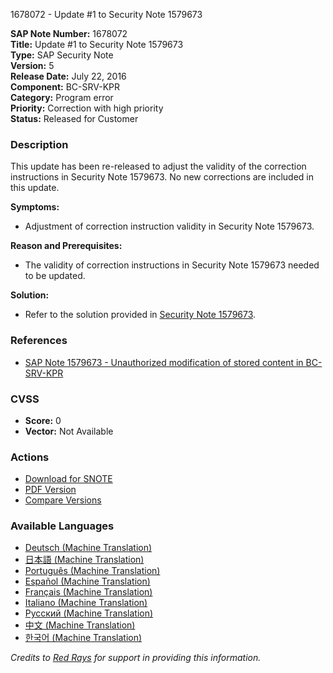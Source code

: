 1678072 - Update #1 to Security Note 1579673

**SAP Note Number:** 1678072  
**Title:** Update #1 to Security Note 1579673  
**Type:** SAP Security Note  
**Version:** 5  
**Release Date:** July 22, 2016  
**Component:** BC-SRV-KPR  
**Category:** Program error  
**Priority:** Correction with high priority  
**Status:** Released for Customer  

### Description
This update has been re-released to adjust the validity of the correction instructions in Security Note 1579673. No new corrections are included in this update.

**Symptoms:**
- Adjustment of correction instruction validity in Security Note 1579673.

**Reason and Prerequisites:**
- The validity of correction instructions in Security Note 1579673 needed to be updated.

**Solution:**
- Refer to the solution provided in [Security Note 1579673](https://me.sap.com/notes/1579673).

### References
- [SAP Note 1579673 - Unauthorized modification of stored content in BC-SRV-KPR](https://me.sap.com/notes/1579673)

### CVSS
- **Score:** 0  
- **Vector:** Not Available

### Actions
- [Download for SNOTE](https://notesdownloads.sap.com/note/0040000017379442017)
- [PDF Version](https://userapps.support.sap.com/sap/support/sfm/notes/print/0001678072?language=en-US&token=7661CEFB6B38EFF2B9BED1BF2258491A)
- [Compare Versions](https://me.sap.com/notesLatestChanges/0001678072/E/diff)

### Available Languages
- [Deutsch (Machine Translation)](https://me.sap.com/notes/0001678072/D)
- [日本語 (Machine Translation)](https://me.sap.com/notes/0001678072/J)
- [Português (Machine Translation)](https://me.sap.com/notes/0001678072/P)
- [Español (Machine Translation)](https://me.sap.com/notes/0001678072/S)
- [Français (Machine Translation)](https://me.sap.com/notes/0001678072/F)
- [Italiano (Machine Translation)](https://me.sap.com/notes/0001678072/I)
- [Русский (Machine Translation)](https://me.sap.com/notes/0001678072/R)
- [中文 (Machine Translation)](https://me.sap.com/notes/0001678072/1)
- [한국어 (Machine Translation)](https://me.sap.com/notes/0001678072/3)

*Credits to [Red Rays](https://redrays.io) for support in providing this information.*